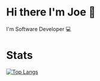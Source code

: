 # Hi there I'm Joe 👋
I'm Software Developer 💻


# Stats

[![Top Langs](https://github-readme-stats.vercel.app/api/top-langs/?username=olajoe&layout=compact&theme=dracula)](https://github.com/anuraghazra/github-readme-stats)



<!-- Languages and Tools:
https://www.javascript.com/
https://golang.org/ -->



<!--
**olajoe/olajoe** is a ✨ _special_ ✨ repository because its `README.md` (this file) appears on your GitHub profile.

Here are some ideas to get you started:

- 🔭 I’m currently working on ...
- 🌱 I’m currently learning Kubernetes, Blockchain Technology 
- 👯 I’m looking to collaborate on ...
- 🤔 I’m looking for help with ...
- 💬 Ask me about ...
- 📫 How to reach me: ...
- 😄 Pronouns: ...
- ⚡ Fun fact: ...
-->
